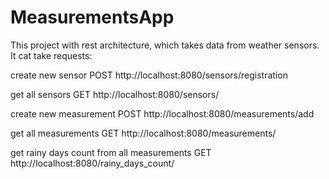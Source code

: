 # MeasurementsApp
This project with rest architecture, which takes data from weather sensors.
It cat take requests:

create new sensor
POST http://localhost:8080/sensors/registration

get all sensors
GET http://localhost:8080/sensors/

create new measurement
POST http://localhost:8080/measurements/add

get all measurements
GET http://localhost:8080/measurements/

get rainy days count from all measurements
GET http://localhost:8080/rainy_days_count/
